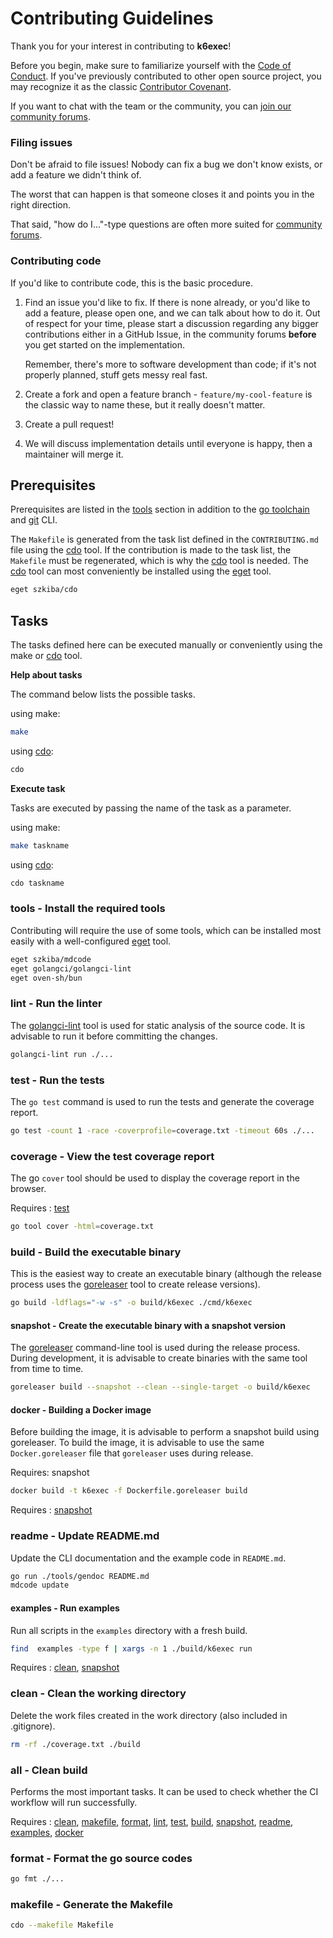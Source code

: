 # Contributing Guidelines

Thank you for your interest in contributing to **k6exec**!

Before you begin, make sure to familiarize yourself with the [Code of Conduct](CODE_OF_CONDUCT.md). If you've previously contributed to other open source project, you may recognize it as the classic [Contributor Covenant](https://contributor-covenant.org/).

If you want to chat with the team or the community, you can [join our community forums](https://community.grafana.com/c/grafana-k6).

### Filing issues

Don't be afraid to file issues! Nobody can fix a bug we don't know exists, or add a feature we didn't think of.

The worst that can happen is that someone closes it and points you in the right direction.

That said, "how do I..."-type questions are often more suited for [community forums](https://community.grafana.com/c/grafana-k6).

### Contributing code

If you'd like to contribute code, this is the basic procedure.

1. Find an issue you'd like to fix. If there is none already, or you'd like to add a feature, please open one, and we can talk about how to do it. Out of respect for your time, please start a discussion regarding any bigger contributions either in a GitHub Issue, in the community forums **before** you get started on the implementation.
  
   Remember, there's more to software development than code; if it's not properly planned, stuff gets messy real fast.

2. Create a fork and open a feature branch - `feature/my-cool-feature` is the classic way to name these, but it really doesn't matter.

3. Create a pull request!

4. We will discuss implementation details until everyone is happy, then a maintainer will merge it.

## Prerequisites

Prerequisites are listed in the [tools] section in addition to the [go toolchain](https://go101.org/article/go-toolchain.html) and [git](https://git-scm.com/) CLI.

The `Makefile` is generated from the task list defined in the `CONTRIBUTING.md` file using the [cdo] tool. If the contribution is made to the task list, the `Makefile` must be regenerated, which is why the [cdo] tool is needed. The [cdo] tool can most conveniently be installed using the [eget] tool.

```bash
eget szkiba/cdo
```

[cdo]: https://github.com/szkiba/cdo
[eget]: https://github.com/zyedidia/eget

## Tasks

The tasks defined here can be executed manually or conveniently using the make or [cdo] tool.

**Help about tasks**

The command below lists the possible tasks.

using make:

```bash
make
```

using [cdo]:

```bash
cdo
```

**Execute task**

Tasks are executed by passing the name of the task as a parameter.

using make:

```bash
make taskname
```

using [cdo]:

```bash
cdo taskname
```

### tools - Install the required tools

Contributing will require the use of some tools, which can be installed most easily with a well-configured [eget] tool.

```bash
eget szkiba/mdcode
eget golangci/golangci-lint
eget oven-sh/bun
```

[tools]: #tools---install-the-required-tools
[mdcode]: https://github.com/szkiba/mdcode
[golangci-lint]: https://github.com/golangci/golangci-lint
[goreleaser]: https://github.com/goreleaser/goreleaser

### lint - Run the linter

The [golangci-lint] tool is used for static analysis of the source code. It is advisable to run it before committing the changes.

```bash
golangci-lint run ./...
```

[lint]: <#lint---run-the-linter>

### test - Run the tests

The `go test` command is used to run the tests and generate the coverage report.

```bash
go test -count 1 -race -coverprofile=coverage.txt -timeout 60s ./...
```

[test]: <#test---run-the-tests>

### coverage - View the test coverage report

The go `cover` tool should be used to display the coverage report in the browser.

Requires
: [test]

```bash
go tool cover -html=coverage.txt
```

### build - Build the executable binary

This is the easiest way to create an executable binary (although the release process uses the [goreleaser] tool to create release versions).

```bash
go build -ldflags="-w -s" -o build/k6exec ./cmd/k6exec
```

[build]: <#build---build-the-executable-binary>

#### snapshot - Create the executable binary with a snapshot version

The [goreleaser] command-line tool is used during the release process. During development, it is advisable to create binaries with the same tool from time to time.

```bash
goreleaser build --snapshot --clean --single-target -o build/k6exec
```

[snapshot]: <#snapshot---create-the-executable-binary-with-a-snapshot-version>

#### docker - Building a Docker image

Before building the image, it is advisable to perform a snapshot build using goreleaser. To build the image, it is advisable to use the same `Docker.goreleaser` file that `goreleaser` uses during release.

Requires: snapshot

```sh
docker build -t k6exec -f Dockerfile.goreleaser build
```

Requires
: [snapshot]

[docker]: <#docker---building-a-docker-image>

### readme - Update README.md

Update the CLI documentation and the example code in `README.md`.

```bash
go run ./tools/gendoc README.md
mdcode update
```

[readme]: <#readme---update-readmemd>

#### examples - Run examples

Run all scripts in the `examples` directory with a fresh build.

```bash
find  examples -type f | xargs -n 1 ./build/k6exec run
```

Requires
: [clean], [snapshot]

[examples]: <#examples---run-examples>

### clean - Clean the working directory

Delete the work files created in the work directory (also included in .gitignore).

```bash
rm -rf ./coverage.txt ./build
```

[clean]: #clean---clean-the-working-directory

### all - Clean build

Performs the most important tasks. It can be used to check whether the CI workflow will run successfully.

Requires
: [clean], [makefile], [format], [lint], [test], [build], [snapshot], [readme], [examples], [docker]

### format - Format the go source codes

```bash
go fmt ./...
```

[format]: #format---format-the-go-source-codes

### makefile - Generate the Makefile

```bash
cdo --makefile Makefile
```

[makefile]: <#makefile---generate-the-makefile>
